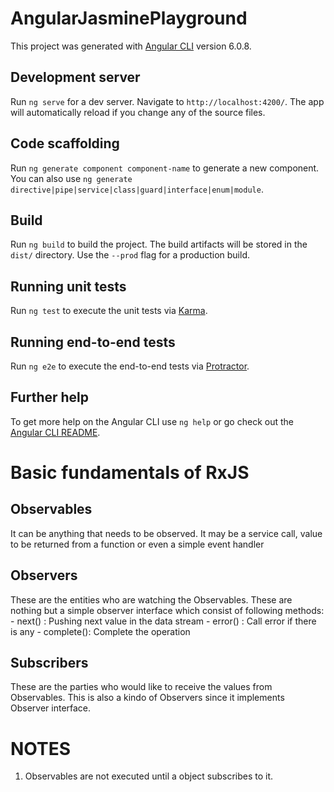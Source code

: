 # AngularJasminePlayground

This project was generated with [Angular CLI](https://github.com/angular/angular-cli) version 6.0.8.

## Development server

Run `ng serve` for a dev server. Navigate to `http://localhost:4200/`. The app will automatically reload if you change any of the source files.

## Code scaffolding

Run `ng generate component component-name` to generate a new component. You can also use `ng generate directive|pipe|service|class|guard|interface|enum|module`.

## Build

Run `ng build` to build the project. The build artifacts will be stored in the `dist/` directory. Use the `--prod` flag for a production build.

## Running unit tests

Run `ng test` to execute the unit tests via [Karma](https://karma-runner.github.io).

## Running end-to-end tests

Run `ng e2e` to execute the end-to-end tests via [Protractor](http://www.protractortest.org/).

## Further help

To get more help on the Angular CLI use `ng help` or go check out the [Angular CLI README](https://github.com/angular/angular-cli/blob/master/README.md).


# Basic fundamentals of RxJS
## Observables
It can be anything that needs to be observed. It may be a service call, value to be returned from a function or even a simple event handler
## Observers
These are the entities who are watching the Observables. These are nothing but a simple observer interface which consist of following methods:
    - next()    : Pushing next value in the data stream
    - error()   : Call error if there is any
    - complete(): Complete the operation
## Subscribers
These are the parties who would like to receive the values from Observables. This is also a kindo of Observers since it implements Observer interface.

# NOTES
1. Observables are not executed until a object subscribes to it.